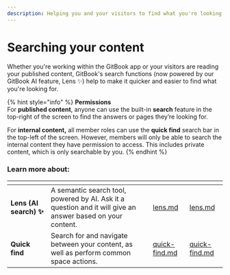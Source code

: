 ```yaml
---
description: Helping you and your visitors to find what you're looking for, faster.
---
```


# Searching your content

Whether you're working within the GitBook app or your visitors are reading your published content, GitBook's search functions (now powered by our GitBook AI feature, Lens ✨) help to make it quicker and easier to find what you're looking for.

{% hint style="info" %}
**Permissions**\
For **published content**, anyone can use the built-in **search** feature in the top-right of the screen to find the answers or pages they’re looking for.

For **internal content,** all member roles can use the **quick find** search bar in the top-left of the screen. However, members will only be able to search the internal content they have permission to access.‌ This includes private content, which is only searchable by you.
{% endhint %}

### Learn more about:

<table data-card-size="large" data-view="cards"><thead><tr><th></th><th></th><th data-hidden data-type="content-ref"></th><th data-hidden data-card-target data-type="content-ref"></th></tr></thead><tbody><tr><td><strong>Lens (AI search) ✨</strong></td><td>A semantic search tool, powered by AI. Ask it a question and it will give an answer based on your content.</td><td><a href="lens.md">lens.md</a></td><td><a href="lens.md">lens.md</a></td></tr><tr><td><strong>Quick find</strong></td><td>Search for and navigate between your content, as well as perform common space actions.</td><td><a href="quick-find.md">quick-find.md</a></td><td><a href="quick-find.md">quick-find.md</a></td></tr></tbody></table>
